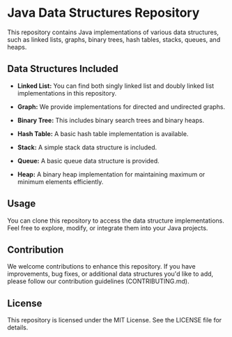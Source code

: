 # Java Data Structures Repository

This repository contains Java implementations of various data structures, such as linked lists, graphs, binary trees, hash tables, stacks, queues, and heaps.

## Data Structures Included

- **Linked List:** You can find both singly linked list and doubly linked list implementations in this repository.

- **Graph:** We provide implementations for directed and undirected graphs.

- **Binary Tree:** This includes binary search trees and binary heaps.

- **Hash Table:** A basic hash table implementation is available.

- **Stack:** A simple stack data structure is included.

- **Queue:** A basic queue data structure is provided.

- **Heap:** A binary heap implementation for maintaining maximum or minimum elements efficiently.

## Usage

You can clone this repository to access the data structure implementations. Feel free to explore, modify, or integrate them into your Java projects.

## Contribution

We welcome contributions to enhance this repository. If you have improvements, bug fixes, or additional data structures you'd like to add, please follow our contribution guidelines (CONTRIBUTING.md).

## License

This repository is licensed under the MIT License. See the LICENSE file for details.

